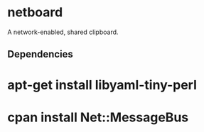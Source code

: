 netboard
========

A network-enabled, shared clipboard.

Dependencies
------------

# apt-get install libyaml-tiny-perl
# cpan install Net::MessageBus

